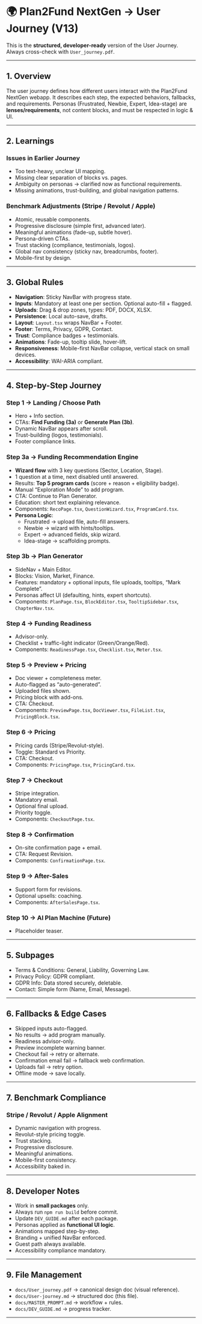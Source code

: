 # 🌍 Plan2Fund NextGen → User Journey (V13)

This is the **structured, developer-ready** version of the User Journey. Always cross-check with `User_journey.pdf`.

---

## 1. Overview

The user journey defines how different users interact with the Plan2Fund NextGen webapp. It describes each step, the expected behaviors, fallbacks, and requirements. Personas (Frustrated, Newbie, Expert, Idea-stage) are **lenses/requirements**, not content blocks, and must be respected in logic & UI.

---

## 2. Learnings

### Issues in Earlier Journey
- Too text-heavy, unclear UI mapping.
- Missing clear separation of blocks vs. pages.
- Ambiguity on personas → clarified now as functional requirements.
- Missing animations, trust-building, and global navigation patterns.

### Benchmark Adjustments (Stripe / Revolut / Apple)
- Atomic, reusable components.
- Progressive disclosure (simple first, advanced later).
- Meaningful animations (fade-up, subtle hover).
- Persona-driven CTAs.
- Trust stacking (compliance, testimonials, logos).
- Global nav consistency (sticky nav, breadcrumbs, footer).
- Mobile-first by design.

---

## 3. Global Rules

- **Navigation**: Sticky NavBar with progress state.
- **Inputs**: Mandatory at least one per section. Optional auto-fill + flagged.
- **Uploads**: Drag & drop zones, types: PDF, DOCX, XLSX.
- **Persistence**: Local auto-save, drafts.
- **Layout**: `Layout.tsx` wraps NavBar + Footer.
- **Footer**: Terms, Privacy, GDPR, Contact.
- **Trust**: Compliance badges + testimonials.
- **Animations**: Fade-up, tooltip slide, hover-lift.
- **Responsiveness**: Mobile-first NavBar collapse, vertical stack on small devices.
- **Accessibility**: WAI-ARIA compliant.

---

## 4. Step-by-Step Journey

### Step 1 → Landing / Choose Path
- Hero + Info section.
- CTAs: **Find Funding (3a)** or **Generate Plan (3b)**.
- Dynamic NavBar appears after scroll.
- Trust-building (logos, testimonials).
- Footer compliance links.

### Step 3a → Funding Recommendation Engine
- **Wizard flow** with 3 key questions (Sector, Location, Stage).
- 1 question at a time, next disabled until answered.
- Results: **Top 5 program cards** (score + reason + eligibility badge).
- Manual “Exploration Mode” to add program.
- CTA: Continue to Plan Generator.
- Education: short text explaining relevance.
- Components: `RecoPage.tsx`, `QuestionWizard.tsx`, `ProgramCard.tsx`.
- **Persona Logic**:
  - Frustrated → upload file, auto-fill answers.
  - Newbie → wizard with hints/tooltips.
  - Expert → advanced fields, skip wizard.
  - Idea-stage → scaffolding prompts.

### Step 3b → Plan Generator
- SideNav + Main Editor.
- Blocks: Vision, Market, Finance.
- Features: mandatory + optional inputs, file uploads, tooltips, “Mark Complete”.
- Personas affect UI (defaulting, hints, expert shortcuts).
- Components: `PlanPage.tsx`, `BlockEditor.tsx`, `TooltipSidebar.tsx`, `ChapterNav.tsx`.

### Step 4 → Funding Readiness
- Advisor-only.
- Checklist + traffic-light indicator (Green/Orange/Red).
- Components: `ReadinessPage.tsx`, `Checklist.tsx`, `Meter.tsx`.

### Step 5 → Preview + Pricing
- Doc viewer + completeness meter.
- Auto-flagged as “auto-generated”.
- Uploaded files shown.
- Pricing block with add-ons.
- CTA: Checkout.
- Components: `PreviewPage.tsx`, `DocViewer.tsx`, `FileList.tsx`, `PricingBlock.tsx`.

### Step 6 → Pricing
- Pricing cards (Stripe/Revolut-style).
- Toggle: Standard vs Priority.
- CTA: Checkout.
- Components: `PricingPage.tsx`, `PricingCard.tsx`.

### Step 7 → Checkout
- Stripe integration.
- Mandatory email.
- Optional final upload.
- Priority toggle.
- Components: `CheckoutPage.tsx`.

### Step 8 → Confirmation
- On-site confirmation page + email.
- CTA: Request Revision.
- Components: `ConfirmationPage.tsx`.

### Step 9 → After-Sales
- Support form for revisions.
- Optional upsells: coaching.
- Components: `AfterSalesPage.tsx`.

### Step 10 → AI Plan Machine (Future)
- Placeholder teaser.

---

## 5. Subpages
- Terms & Conditions: General, Liability, Governing Law.
- Privacy Policy: GDPR compliant.
- GDPR Info: Data stored securely, deletable.
- Contact: Simple form (Name, Email, Message).

---

## 6. Fallbacks & Edge Cases
- Skipped inputs auto-flagged.
- No results → add program manually.
- Readiness advisor-only.
- Preview incomplete warning banner.
- Checkout fail → retry or alternate.
- Confirmation email fail → fallback web confirmation.
- Uploads fail → retry option.
- Offline mode → save locally.

---

## 7. Benchmark Compliance

### Stripe / Revolut / Apple Alignment
- Dynamic navigation with progress.
- Revolut-style pricing toggle.
- Trust stacking.
- Progressive disclosure.
- Meaningful animations.
- Mobile-first consistency.
- Accessibility baked in.

---

## 8. Developer Notes
- Work in **small packages** only.
- Always run `npm run build` before commit.
- Update `DEV_GUIDE.md` after each package.
- Personas applied as **functional UI logic**.
- Animations mapped step-by-step.
- Branding + unified NavBar enforced.
- Guest path always available.
- Accessibility compliance mandatory.

---

## 9. File Management
- `docs/User_journey.pdf` → canonical design doc (visual reference).
- `docs/User-journey.md` → structured doc (this file).
- `docs/MASTER_PROMPT.md` → workflow + rules.
- `docs/DEV_GUIDE.md` → progress tracker.

---
